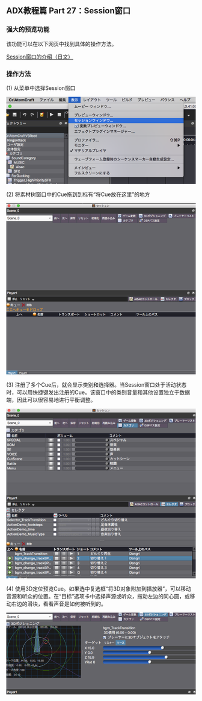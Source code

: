 ﻿## ADX教程篇 Part 27：Session窗口

### 强大的预览功能
该功能可以在以下网页中找到具体的操作方法。

<a href="https://criware.info/session_window/" target="_blank">Session窗口的介绍（日文）</a>

### 操作方法
(1) 从菜单中选择Session窗口

![](../images/atomcraft_27_01.png)

(2) 将素材树窗口中的Cue拖到到标有“将Cue放在这里”的地方

![](../images/atomcraft_27_02.png)

(3) 注册了多个Cue后，就会显示类别和选择器。当Session窗口处于活动状态时，可以用快捷键发出注册的Cue。该窗口中的类别音量和其他设置独立于数据端，因此可以很容易地进行平衡调整。

![](../images/atomcraft_27_03.png)

(4) 使用3D定位预览Cue。如果选中复选框“将3D对象附加到播放器”，可以移动音源和听众的位置。在“目标”选项卡中选择声源或听众，拖动左边的同心圆，或移动右边的滑块，看看声音是如何被听到的。

![](../images/atomcraft_27_04.png)
